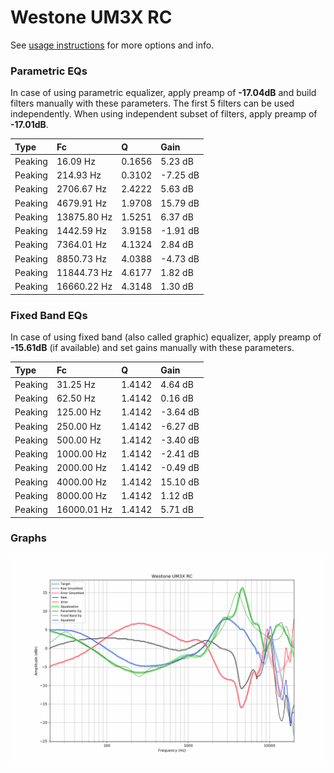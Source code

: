 # Westone UM3X RC
See [usage instructions](https://github.com/jaakkopasanen/AutoEq#usage) for more options and info.

### Parametric EQs
In case of using parametric equalizer, apply preamp of **-17.04dB** and build filters manually
with these parameters. The first 5 filters can be used independently.
When using independent subset of filters, apply preamp of **-17.01dB**.

| Type    | Fc          |      Q | Gain     |
|:--------|:------------|:-------|:---------|
| Peaking | 16.09 Hz    | 0.1656 | 5.23 dB  |
| Peaking | 214.93 Hz   | 0.3102 | -7.25 dB |
| Peaking | 2706.67 Hz  | 2.4222 | 5.63 dB  |
| Peaking | 4679.91 Hz  | 1.9708 | 15.79 dB |
| Peaking | 13875.80 Hz | 1.5251 | 6.37 dB  |
| Peaking | 1442.59 Hz  | 3.9158 | -1.91 dB |
| Peaking | 7364.01 Hz  | 4.1324 | 2.84 dB  |
| Peaking | 8850.73 Hz  | 4.0388 | -4.73 dB |
| Peaking | 11844.73 Hz | 4.6177 | 1.82 dB  |
| Peaking | 16660.22 Hz | 4.3148 | 1.30 dB  |

### Fixed Band EQs
In case of using fixed band (also called graphic) equalizer, apply preamp of **-15.61dB**
(if available) and set gains manually with these parameters.

| Type    | Fc          |      Q | Gain     |
|:--------|:------------|:-------|:---------|
| Peaking | 31.25 Hz    | 1.4142 | 4.64 dB  |
| Peaking | 62.50 Hz    | 1.4142 | 0.16 dB  |
| Peaking | 125.00 Hz   | 1.4142 | -3.64 dB |
| Peaking | 250.00 Hz   | 1.4142 | -6.27 dB |
| Peaking | 500.00 Hz   | 1.4142 | -3.40 dB |
| Peaking | 1000.00 Hz  | 1.4142 | -2.41 dB |
| Peaking | 2000.00 Hz  | 1.4142 | -0.49 dB |
| Peaking | 4000.00 Hz  | 1.4142 | 15.10 dB |
| Peaking | 8000.00 Hz  | 1.4142 | 1.12 dB  |
| Peaking | 16000.01 Hz | 1.4142 | 5.71 dB  |

### Graphs
![](./Westone%20UM3X%20RC.png)